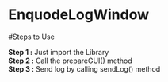 # EnquodeLogWindow


#Steps to Use

<b>Step 1 :</b> Just import the Library <br/>
<b>Step 2 :</b> Call the prepareGUI() method <br/>
<b>Step 3 :</b> Send log by calling sendLog() method

